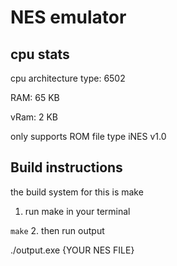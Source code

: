 # NES emulator

## cpu stats

cpu architecture type: 6502

RAM: 65 KB  

vRam: 2 KB

only supports ROM file type iNES v1.0 


## Build instructions

the build system for this is make

1. run make in your terminal

``
make
``
2. then run output

./output.exe {YOUR NES FILE}


